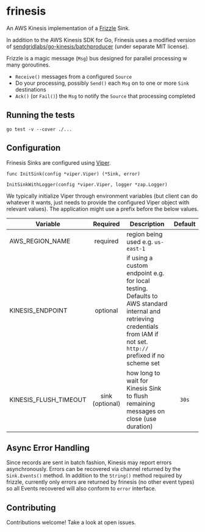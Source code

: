 # frinesis

An AWS Kinesis implementation of a [Frizzle](https://github.com/qntfy/frizzle) Sink.

In addition to the AWS Kinesis SDK for Go, Frinesis uses a modified version of
[sendgridlabs/go-kinesis/batchproducer](https://github.com/sendgridlabs/go-kinesis) (under separate MIT license).

Frizzle is a magic message (`Msg`) bus designed for parallel processing w many goroutines.
  * `Receive()` messages from a configured `Source`
  * Do your processing, possibly `Send()` each `Msg` on to one or more `Sink` destinations
  * `Ack()` (or `Fail()`) the `Msg`  to notify the `Source` that processing completed

## Running the tests

`go test -v --cover ./...`

## Configuration
Frinesis Sinks are configured using [Viper](https://godoc.org/github.com/spf13/viper).
```
func InitSink(config *viper.Viper) (*Sink, error)

InitSinkWithLogger(config *viper.Viper, logger *zap.Logger)
```

We typically initialize Viper through environment variables (but client can do whatever it wants,
just needs to provide the configured Viper object with relevant values). The application might
use a prefix before the below values.

| Variable | Required | Description | Default |
|---------------------------|:--------:|-------------------------------------------------------------------------------------------------------------------------------------------------------------------------------------------|:-------:|
| AWS_REGION_NAME | required | region being used e.g. `us-east-1` |  |
| KINESIS_ENDPOINT | optional | if using a custom endpoint e.g. for local testing. Defaults to AWS standard internal and retrieving credentials from IAM if not set. `http://` prefixed if no scheme set |  |
| KINESIS_FLUSH_TIMEOUT | sink (optional) | how long to wait for Kinesis Sink to flush remaining messages on close (use duration) | `30s` |

## Async Error Handling
Since records are sent in batch fashion, Kinesis may report errors asynchronously.
Errors can be recovered via channel returned by the `Sink.Events()` method.
In addition to the `String()` method required by frizzle, currently only errors are
returned by frinesis (no other event types) so all Events recovered will also conform
to `error` interface.

## Contributing
Contributions welcome! Take a look at open issues.
